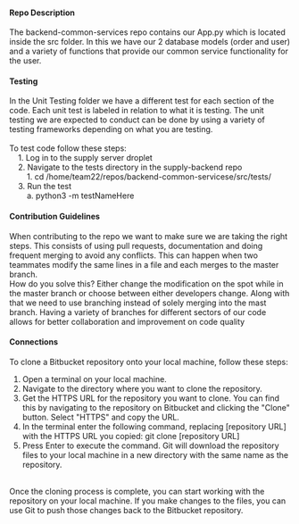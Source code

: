 #### Repo Description <br>

The backend-common-services repo contains our App.py which is located inside the src folder. In this we have our 2 database models (order and user) and a variety of functions that provide our common service functionality for the user. <br>

#### Testing  <br>

In the Unit Testing folder we have a different test for each section of the code. Each unit test is labeled in relation to what it is testing. The unit testing we are expected to conduct can be done by using a variety of testing frameworks depending on what you are testing.  <br>
<br>
To test code follow these steps:<br>
&nbsp;&nbsp;&nbsp;&nbsp;1. Log in to the supply server droplet<br>
&nbsp;&nbsp;&nbsp;&nbsp;2. Navigate to the tests directory in the supply-backend repo<br>
&nbsp;&nbsp;&nbsp;&nbsp;&nbsp;&nbsp;&nbsp;&nbsp;1. cd /home/team22/repos/backend-common-servicese/src/tests/<br>
&nbsp;&nbsp;&nbsp;&nbsp;3. Run the test<br> 
&nbsp;&nbsp;&nbsp;&nbsp;&nbsp;&nbsp;&nbsp;&nbsp;a. python3 -m testNameHere<br>

#### Contribution Guidelines <br>

When contributing to the repo we want to make sure we are taking the right steps. This consists of using pull requests, documentation and doing frequent merging to avoid any conflicts. This can happen when two teammates modify the same lines in a file and each merges to the master branch.  <br>
How do you solve this? Either change the modification on the spot while in the master branch or choose between either developers change. Along with that we need to use branching instead of solely merging into the mast branch. Having a variety of branches for different sectors of our code allows for better collaboration and improvement on code quality  <br>

#### Connections  <br>


To clone a Bitbucket repository onto your local machine, follow these steps: <br>

1. Open a terminal on your local machine.
2. Navigate to the directory where you want to clone the repository.
3. Get the HTTPS URL for the repository you want to clone. You can find this by     navigating to the repository on Bitbucket and clicking the "Clone" button. Select "HTTPS" and copy the URL.
4. In the terminal enter the following command, replacing [repository URL] with the HTTPS URL you copied:  git clone [repository URL]
5. Press Enter to execute the command. Git will download the repository files to your local machine in a new directory with the same name as the repository.
<br>
Once the cloning process is complete, you can start working with the repository on your local machine. If you make changes to the files, you can use Git to push those changes back to the Bitbucket repository.


